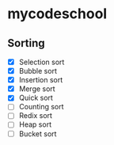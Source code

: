 # mycodeschool

## Sorting

-   [x] Selection sort
-   [x] Bubble sort
-   [x] Insertion sort
-   [x] Merge sort
-   [x] Quick sort
-   [ ] Counting sort
-   [ ] Redix sort
-   [ ] Heap sort
-   [ ] Bucket sort
